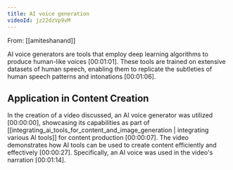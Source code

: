 ```yaml
---
title: AI voice generation
videoId: jz22dzVp9vM
---
```


From: [[amiteshanand]] <br/> 

AI voice generators are tools that employ deep learning algorithms to produce human-like voices <a class="yt-timestamp" data-t="00:01:01">[00:01:01]</a>. These tools are trained on extensive datasets of human speech, enabling them to replicate the subtleties of human speech patterns and intonations <a class="yt-timestamp" data-t="00:01:06">[00:01:06]</a>.

## Application in Content Creation

In the creation of a video discussed, an AI voice generator was utilized <a class="yt-timestamp" data-t="00:00:00">[00:00:00]</a>, showcasing its capabilities as part of [[integrating_ai_tools_for_content_and_image_generation | integrating various AI tools]] for content production <a class="yt-timestamp" data-t="00:00:07">[00:00:07]</a>. The video demonstrates how AI tools can be used to create content efficiently and effectively <a class="yt-timestamp" data-t="00:00:27">[00:00:27]</a>. Specifically, an AI voice was used in the video's narration <a class="yt-timestamp" data-t="00:01:14">[00:01:14]</a>.